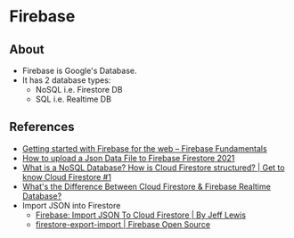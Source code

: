 # Firebase

## About

- Firebase is Google's Database.
- It has 2 database types:
  - NoSQL i.e. Firestore DB
  - SQL i.e. Realtime DB

## References

- [Getting started with Firebase for the web – Firebase Fundamentals](https://www.youtube.com/watch?v=rQvOAnNvcNQ)
- [How to upload a Json Data File to Firebase Firestore 2021](https://www.youtube.com/watch?v=I11O0UVp8PQ)
- [What is a NoSQL Database? How is Cloud Firestore structured? | Get to know Cloud Firestore #1](https://www.youtube.com/watch?v=v_hR4K4auoQ)
- [What's the Difference Between Cloud Firestore & Firebase Realtime Database?](https://www.youtube.com/watch?v=KeIx-mArUck)
- Import JSON into Firestore
  - [Firebase: Import JSON To Cloud Firestore | By Jeff Lewis](https://levelup.gitconnected.com/firebase-import-json-to-firestore-ed6a4adc2b57)
  - [firestore-export-import | Firebase Open Source](https://firebaseopensource.com/projects/dalenguyen/firestore-backup-restore/)
